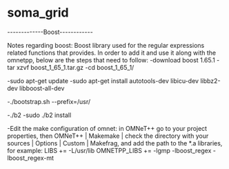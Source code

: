 # soma_grid
-------------Boost------------

Notes regarding boost:
Boost library used for the regular expressions related functions that provides. In order to add it and use it along with the omnetpp,
below are the steps that need to follow:
-download boost 1.65.1
-tar xzvf boost_1_65_1.tar.gz
-cd boost_1_65_1/

-sudo apt-get update
-sudo apt-get install autotools-dev libicu-dev libbz2-dev libboost-all-dev

-./bootstrap.sh --prefix=/usr/

-./b2
-sudo ./b2 install

-Edit the make configuration of omnet:
in OMNeT++ go to your project properties, then OMNeT++ | Makemake | check the directory with your sources | Options | Custom | Makefrag, and add the path to the *.a libraries, for example: 
LIBS += -L/usr/lib
OMNETPP_LIBS += -lgmp -lboost_regex -lboost_regex-mt
